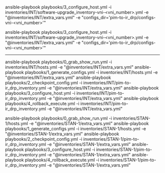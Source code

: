  ansible-playbook playbooks/3_configure_host.yml -i inventories/INT/software-upgrade_inventory-vni-<vni_number>.yml -e "@inventories/INT/extra_vars.yml" -e "configs_dir='pim-to-ir_drp/configs-vni-<vni_number>'"

 ansible-playbook playbooks/3_configure_host.yml -i inventories/INT/software-upgrade_inventory-vni-<vni_number>.yml -e "@inventories/INT/extra_vars.yml" -e "configs_dir='pim-to-ir_drp/configs-vni-<vni_number>'"


----
ansible-playbook playbooks/0_grab_show_run.yml -i inventories/INT/hosts.yml -e "@inventories/INT/extra_vars.yml"
ansible-playbook playbooks/1_generate_configs.yml -i inventories/INT/hosts.yml -e "@inventories/INT/extra_vars.yml"
ansible-playbook playbooks/2_checkpoint_config.yml -i inventories/INT/pim-to-ir_drp_inventory.yml -e "@inventories/INT/extra_vars.yml"
ansible-playbook playbooks/3_configure_host.yml -i inventories/INT/pim-to-ir_drp_inventory.yml -e "@inventories/INT/extra_vars.yml"
ansible-playbook playbooks/4_rollback_execute.yml -i inventories/INT/pim-to-ir_drp_inventory.yml -e "@inventories/INT/extra_vars.yml"

ansible-playbook playbooks/0_grab_show_run.yml -i inventories/STAN-1/hosts.yml -e "@inventories/STAN-1/extra_vars.yml"
ansible-playbook playbooks/1_generate_configs.yml -i inventories/STAN-1/hosts.yml -e "@inventories/STAN-1/extra_vars.yml"
ansible-playbook playbooks/2_checkpoint_config.yml -i inventories/STAN-1/pim-to-ir_drp_inventory.yml -e "@inventories/STAN-1/extra_vars.yml"
ansible-playbook playbooks/3_configure_host.yml -i inventories/STAN-1/pim-to-ir_drp_inventory.yml -e "@inventories/STAN-1/extra_vars.yml"
ansible-playbook playbooks/4_rollback_execute.yml -i inventories/STAN-1/pim-to-ir_drp_inventory.yml -e "@inventories/STAN-1/extra_vars.yml"
